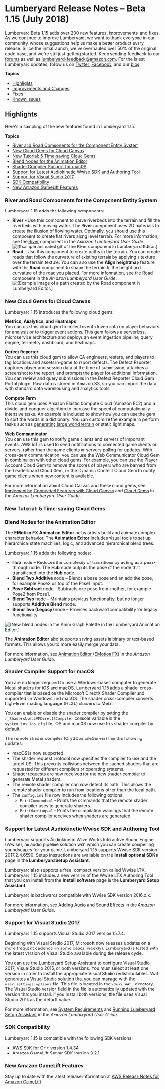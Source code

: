 # Lumberyard Release Notes – Beta 1.15 (July 2018)<a name="lumberyard-v1.15"></a>

Lumberyard Beta 1.15 adds over 200 new features, improvements, and fixes. As we continue to improve Lumberyard, we want to thank everyone in our community, whose suggestions help us make a better product every release. Since the initial launch, we've overhauled over 50% of the original code base, and we're still just getting started. Keep sending feedback to our [forums](https://forums.awsgametech.com/) as well as lumberyard-feedback@amazon.com. For the latest Lumberyard updates, follow us on [Twitter](https://twitter.com/amznlumberyard), [Facebook](https://www.facebook.com/amazonlumberyard/), and our [blog](https://aws.amazon.com/blogs/gametech/1-15/).

**Topics**
+ [Highlights](#lumberyard-v1.15-highlights)
+ [Improvements and Changes](lumberyard-v1.15-improvements-changes.md)
+ [Fixes](lumberyard-v1.15-fixes.md)
+ [Known Issues](lumberyard-v1.15-known-issues.md)

## Highlights<a name="lumberyard-v1.15-highlights"></a>

Here's a sampling of the new features found in Lumberyard 1.15.

**Topics**
+ [River and Road Components for the Component Entity System](#lumberyard-v1.15-highlights-river-road-component-entity-system)
+ [New Cloud Gems for Cloud Canvas](#lumberyard-v1.15-highlights-cloud-gems-cloud-canvas)
+ [New Tutorial: 5 Time-saving Cloud Gems](#lumberyard-v1.15-highlights-tutorials-cloud-gems)
+ [Blend Nodes for the Animation Editor](#lumberyard-v1.15-highlights-animation-editor-emfx-nodes)
+ [Shader Compiler Support for macOS](#lumberyard-v1.15-highlights-macos-shader-compiler-support)
+ [Support for Latest Audiokinetic Wwise SDK and Authoring Tool](#lumberyard-v1.15-highlights-audio-wwise-sdk-support)
+ [Support for Visual Studio 2017](#lumberyard-v1.15-highlights-visual-studio-2017-support)
+ [SDK Compatibility](#lumberyard-v1.15-highlights-compatible-sdk-versions)
+ [New Amazon GameLift Features](#lumberyard-v1.15-highlights-amazon-gamelift)

### River and Road Components for the Component Entity System<a name="lumberyard-v1.15-highlights-river-road-component-entity-system"></a>

Lumberyard 1.15 adds the following components:
+ **River** – Use this component to carve riverbeds into the terrain and fill the riverbeds with moving water. The **River** component uses 2D materials to create the illusion of flowing water. Optimally, you should use this component to create flat rivers along level terrain. For more information, see the [River](https://docs.aws.amazon.com/lumberyard/latest/userguide/component-river.html) component in the *Amazon Lumberyard User Guide*.  
![\[Example animated gif of the River component in Lumberyard Editor.\]](http://docs.aws.amazon.com/lumberyard/latest/releasenotes/images/shared-component-river.gif)
+ **Road** – Use this component to create paths in the terrain. You can create roads that follow the curvature of existing terrain by applying a texture over the terrain texture. You can also use the **Align heightmap** feature with the **Road** component to shape the terrain to the height and curvature of the road you placed. For more information, see the [Road](https://docs.aws.amazon.com/lumberyard/latest/userguide/component-road.html) component in the *Amazon Lumberyard User Guide*.  
![\[Example image of a path created by the Road component in Lumberyard Editor.\]](http://docs.aws.amazon.com/lumberyard/latest/releasenotes/images/shared-erasing-road-vegetation-3.png)

### New Cloud Gems for Cloud Canvas<a name="lumberyard-v1.15-highlights-cloud-gems-cloud-canvas"></a>

Lumberyard 1.15 introduces the following cloud gems:

**Metrics, Analytics, and Heatmaps**  
You can use this cloud gem to collect event-driven data on player behaviors for analysis or to trigger event actions. This gem follows a serverless, microservice architecture and deploys an event ingestion pipeline, query engine, telemetry dashboard, and heatmaps.

**Defect Reporter**  
You can use this cloud gem to allow QA engineers, testers, and players to tag locations and assets in-game to report defects. The Defect Reporter captures player and session data at the time of submission, attaches a screenshot to the report, and prompts the player for additional information. You can review and query submissions in the Defect Reporter Cloud Gem Portal plugin. Raw data is stored in Amazon S3, so you can import the data with standard data warehousing and analytics tools.

**Compute Farm**  
This cloud gem uses Amazon Elastic Compute Cloud (Amazon EC2) and a divide-and-conquer algorithm to increase the speed of computationally-intensive tasks. An example is included to show how you can use the gem to sort the words in a dictionary. You can customize the example to perform tasks such as [generating large world terrain](https://aws.amazon.com/blogs/gametech/terrain-gen-in-mins/) or static light maps.

**Web Communicator**  
You can use this gem to notify game clients and servers of important events. AWS IoT is used to send notifications to connected game clients or servers, rather than the game clients or servers polling for updates. With [cross-gem communication](https://aws.amazon.com/blogs/gametech/terrain-gen-in-mins/), you can use the Web Communicator Cloud Gem in combination with other cloud gems. For example, you can use the Player Account Cloud Gem to remove the scores of players who are banned from the Leaderboard Cloud Gem, or the Dynamic Content Cloud Gem to notify game clients when new content is available.

For more information about Cloud Canvas and these cloud gems, see [Implementing Connected Features with Cloud Canvas](https://docs.aws.amazon.com/lumberyard/latest/userguide/cloud-canvas-intro.html) and [Cloud Gems](https://docs.aws.amazon.com/lumberyard/latest/userguide/cloud-canvas-cloud-gems-intro.html) in the *Amazon Lumberyard User Guide*.

### New Tutorial: 5 Time-saving Cloud Gems<a name="lumberyard-v1.15-highlights-tutorials-cloud-gems"></a>

### Blend Nodes for the Animation Editor<a name="lumberyard-v1.15-highlights-animation-editor-emfx-nodes"></a>

The **EMotion FX Animation Editor** helps artists build and animate complex character behavior. The **Animation Editor** includes visual tools to set up hierarchical state machines, logic, and advanced hierarchical blend trees.

Lumberyard 1.15 adds the following nodes:
+ **Hub** node – Reduces the complexity of transitions by acting as a pass-through node. The **Hub** node outputs the pose of the node that transitioned into the **Hub** node.
+ **Blend Two Additive** node – Blends a base pose and an additive pose, for example Pose2 on top of the Pose1 input.
+ **Pose Subtract** node – Subtracts one pose from another, for example Pose2 from Pose1.
+ **Blend Two** node – Maintains previous functionality, but no longer supports **Additive Blend** mode.
+ **Blend Two (Legacy)** node – Provides backward compatibility for legacy functionality.

![\[New blend nodes in the Anim Graph Palette in the Lumberyard Animation Editor.\]](http://docs.aws.amazon.com/lumberyard/latest/releasenotes/images/animation-editor-blend-nodes.png)

The **Animation Editor** also supports saving assets in binary or text-based formats. This allows you to more easily merge your data.

For more information, see [Animation Editor (EMotion FX)](https://docs.aws.amazon.com/lumberyard/latest/userguide/animation-editor-introduction.html) in the *Amazon Lumberyard User Guide*.

### Shader Compiler Support for macOS<a name="lumberyard-v1.15-highlights-macos-shader-compiler-support"></a>

You are no longer required to use a Windows-based computer to generate Metal shaders for iOS and macOS. Lumberyard 1.15 adds a shader cross-compiler that is based on the Microsoft DirectX Shader Compiler and supported on Windows and macOS. The shader cross-compiler converts high-level shading language (HLSL) shaders to Metal.

You can enable or disable the shader compiler by setting the `r_ShadersUseLLVMDirectXCompiler` console variable in the `system_ios_ios.cfg` file. iOS and macOS now use this shader compiler by default.

The remote shader compiler (CrySCompileServer) has the following updates:
+ macOS is now supported.
+ The shader request protocol now specifies the compiler to use and the target OS. This prevents collisions between the cached shaders that are requested for different compilers or operating systems.
+ Shader requests are now received for the new shader compiler to generate Metal shaders.
+ The remote shader compiler can now detect its path. This allows the remote shader compiler to run from locations other than the local path.
+ The `config.ini` file now includes the following options:
  + `PrintCommands=1` – Prints the commands that the remote shader compiler uses to generate shaders.
  + `PrintWarnings=1` – Prints the compilation warnings that the remote shader compiler receives when shaders are generated.

### Support for Latest Audiokinetic Wwise SDK and Authoring Tool<a name="lumberyard-v1.15-highlights-audio-wwise-sdk-support"></a>

Lumberyard supports Audiokinetic Wave Works Interactive Sound Engine (Wwise), an audio pipeline solution with which you can create compelling soundscapes for your game. Lumberyard 1.15 supports Wwise SDK version 2017.2.4.6590. Setup instructions are available on the **Install optional SDKs** page in the **Lumberyard Setup Assistant**.

Lumberyard also supports a free, compact version called Wwise LTX. Lumberyard 1.15 includes a new version of the Wwise LTX Authoring Tool that you can install from the **Install software** page in the **Lumberyard Setup Assistant**.

Lumberyard is backwards compatible with Wwise SDK version 2016.x.x.

For more information, see [Adding Audio and Sound Effects](https://docs.aws.amazon.com/lumberyard/latest/userguide/audio-intro.html) in the *Amazon Lumberyard User Guide*.

### Support for Visual Studio 2017<a name="lumberyard-v1.15-highlights-visual-studio-2017-support"></a>

Lumberyard 1.15 supports Visual Studio 2017 version 15.7.4.

Beginning with Visual Studio 2017, Microsoft now releases updates on a more frequent cadence (in some cases, weekly). Lumberyard is tested with the latest version of Visual Studio available during the release cycle.

You can use the Lumberyard Setup Assistant to configure Visual Studio 2017, Visual Studio 2015, or both versions. You must select at least one version in order to install the appropriate Visual Studio redistributables. Waf generates a Visual Studio solution that you can manage with the `user_settings.options` file. This file is located in the `\dev\_WAF_` directory. The Visual Studio version field in the file is automatically updated with the version that you install. If you install both versions, the file uses Visual Studio 2015 as the default value.

For more information, see [System Requirements](https://docs.aws.amazon.com/lumberyard/latest/userguide/setting-up-system-requirements.html) and [Running Lumberyard Setup Assistant](https://docs.aws.amazon.com/lumberyard/latest/userguide/lumberyard-launcher-using.html) in the *Amazon Lumberyard User Guide*.

### SDK Compatibility<a name="lumberyard-v1.15-highlights-compatible-sdk-versions"></a>

Lumberyard 1.15 is compatible with the following SDK versions:
+ AWS SDK for C\+\+ version 1.4.34
+ Amazon GameLift Server SDK version 3.2.1

### New Amazon GameLift Features<a name="lumberyard-v1.15-highlights-amazon-gamelift"></a>

Stay up to date with the latest release information at [AWS Release Notes for Amazon GameLift](https://aws.amazon.com/releasenotes/Amazon-GameLift?browse=1).